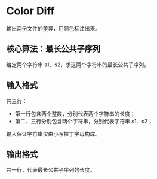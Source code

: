 # Color Diff

输出两份文件的差异，用颜色标注出来。

## 核心算法：最长公共子序列

给定两个字符串 s1、s2，求这两个字符串的最长公共子序列。


## 输入格式

共三行：
- 第一行包含两个整数，分别代表两个字符串的长度；
- 第二、三行分别包含两个字符串，分别代表字符串 s1、s2；

输入保证字符串仅由小写拉丁字母构成。

## 输出格式

共一行，代表最长公共子序列的长度。
